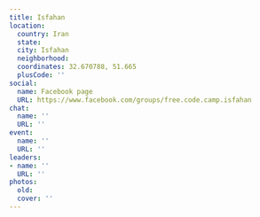 ```yaml
---
title: Isfahan
location:
  country: Iran
  state: 
  city: Isfahan
  neighborhood: 
  coordinates: 32.670788, 51.665
  plusCode: ''
social:
  name: Facebook page
  URL: https://www.facebook.com/groups/free.code.camp.isfahan
chat:
  name: ''
  URL: ''
event:
  name: ''
  URL: ''
leaders:
- name: ''
  URL: ''
photos:
  old: 
  cover: ''
---
```

